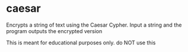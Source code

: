 # caesar
Encrypts a string of text using the Caesar Cypher.
 Input a string and the program outputs the encrypted version

This is meant for educational purposes only. do NOT use this 
